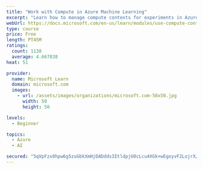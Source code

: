 ```yaml
---
title: "Work with Compute in Azure Machine Learning"
excerpt: "Learn how to manage compute contexts for experiments in Azure Machine Learning."
webUrl: https://docs.microsoft.com/en-us/learn/modules/use-compute-contexts-in-aml/
type: course
price: Free
length: PT45M
ratings:
  count: 1138
  average: 4.667838
heat: 51

provider:
  name: Microsoft Learn
  domain: microsoft.com
  images:
    - url: /assets/images/organizations/microsoft.com-50x50.jpg
      width: 50
      height: 50

levels:
  - Beginner

topics:
  - Azure
  - AI

secured: "5qVpFzx0hpw6g5zuGbkXmHjDADddsIEtldpjU0cLcu4XGk+wEgoyvF2LojrX/+22qRJLl2YyN20MBrbNHX3v23K2cPfVZc7OQ7d8bWRLXRhlo4GsQxyz9JlPYBd09PFrJSkLa0C6r644e+vk03ocbdqqE2tJlCeDcCpZ1kYhM38MSgOLLQk5+ykc4q2cZrTchvdurnUpQJQ8xR0QABZLjFVNf/GH9fgvY7b5SBIkddqFt2BoCDxyHg1Y+DZZ+gkgrouYPjBbKV90pInRTrikENJxeXN1+Jck1pTIJXB1v7ApkhP+0bbndzzDwCyfx7rlUan5lXfJjvdmGI7EBqW5f+gDv8F2gqoYio51wi41+qENishDCw+g4gEIdcPJ22fNCB64TzeRNllOoi35wlQ+760YdNkz808srwtufjXCbDM=;K+O95rpHfUzjb651dB+5dQ=="
---
```


